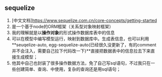 ## sequelize

1. [中文文档]https://www.sequelize.com.cn/core-concepts/getting-started
2. 是一个基于node的ORM框架（关系型对象映射框架）
3. 我的理解就是以**操作对象**的形式操作数据库表中的信息
4. 可以在模型中编写模型运行，映射到数据库中。生成表信息，也可以利用**seuqelize-auto, egg-sequelize-auto(已经很久没更新了，有的comment并不会注入，需要自己拉下代码改一下)**直接把数据表中的信息拉去下来直接生成模型；
5. 他其中自己也封装了很多操作数据方法，免了自己写sql语句，不过我只在一些创建简单、查询、中使用，复杂的查询还是用sql语句；
